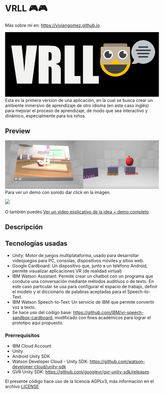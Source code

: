 # VRLL 🎮🎮

Más sobre mí en: https://viviangomez.github.io

![](https://raw.githubusercontent.com/VivianGomez/VRLL/master/Assets/Recursos/logo.PNG)
Esta es la primera version de una aplicación, en la cual se busca crear un ambiente inmersivo de aprendizaje de otro idioma (en este caso inglés) para mejorar el proceso de aprendizaje, de modo que sea interactivo y dinámico, especialmente para los niños.

## Preview

[![Preview](https://raw.githubusercontent.com/VivianGomez/VRLL/master/Assets/Recursos/entrega.png)](https://youtu.be/aOLzBmfVzqg)
Para ver un demo con sonido dar click en la imágen.

![](https://raw.githubusercontent.com/VivianGomez/VRLL/master/Assets/Recursos/DemoFruits.gif)

O también puedes [Ver un video explicativo de la idea + demo completo](https://www.youtube.com/watch?v=t-jFNrlYf1M&t=133s)

## Descripción

## Tecnologías usadas

- Unity: Motor de juegos multiplataforma, usado para desarrollar videojuegos para PC, consolas, dispositivos móviles y sitios web.  
- Google Cardboard: Un dispositivo que, junto a un teléfono Android, permite visualizar aplicaciones VR (de realidad virtual) 
- IBM Watson Assistant: Permite crear un chatbot con un programa que conduce una conversación mediante métodos auditivos o de texto.
  En este caso particular se usa para configurar el espacio de trabajo, definir el modelo y el diccionario de palabras aceptadas para el    Speech-to-Text.
- IBM Watson Speech-to-Text: Un servicio de IBM que permite convertir voz a texto. 
- Se hace uso del código base: https://github.com/IBM/vr-speech-sandbox-cardboard, modificado con fines académicos para lograr el prototipo aquí propuesto.



### Prerrequisitos

- IBM Cloud Account
- Unity
- Android Unity SDK
- Watson Developer Cloud - Unity SDK: https://github.com/watson-developer-cloud/unity-sdk
- GVR Unity SDK: https://github.com/googlevr/gvr-unity-sdk/releases

El presente código hace uso de la licencia AGPLv3, más información en el archivo [LICENSE](https://github.com/VivianGomez/VRLL/blob/master/LICENSE)

